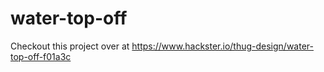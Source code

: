 # water-top-off

Checkout this project over at https://www.hackster.io/thug-design/water-top-off-f01a3c
